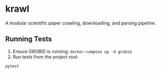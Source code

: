 # krawl

A modular scientific paper crawling, downloading, and parsing pipeline.

## Running Tests

1. Ensure GROBID is running: `docker-compose up -d grobid`
2. Run tests from the project root:

```bash
pytest
```